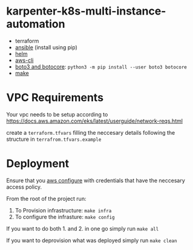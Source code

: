 # karpenter-k8s-multi-instance-automation

- terraform
- [ansible](https://docs.ansible.com/ansible/latest/installation_guide/intro_installationhtml#installing-and-upgrading-ansible-with-pip) (install using pip)
- [helm](https://helm.sh/)
- [aws-cli](https://docs.aws.amazon.com/streams/latest/dev/setup-awscli.html)
- [boto3 and botocore](https://www.learnaws.org/2022/08/21/boto3-vs-botocore/): ````python3 -m pip install --user boto3 botocore````
- [make](https://www.gnu.org/software/make/)


# VPC Requirements
Your vpc needs to be setup according to https://docs.aws.amazon.com/eks/latest/userguide/network-reqs.html

create a ````terraform.tfvars```` filling the neccesary details following the structure in ````terrafrom.tfvars.example````


# Deployment

Ensure that you [aws configure](https://docs.aws.amazon.com/cli/v1/userguide/cli-chap-configure.html) with credentials that have the neccesary access policy. 

From the root of the project run:

1. To Provision infrastructure: ````make infra````
2. To configure the infrasture: ````make config````

If you want to do both 1. and 2. in one go simply run ````make all````

If you want to deprovision what was deployed simply run ````make clean````
